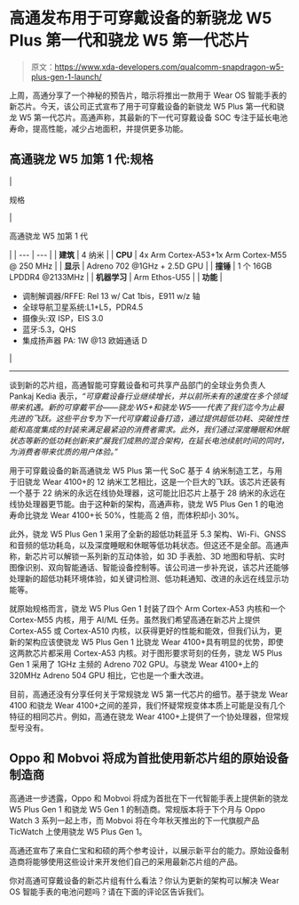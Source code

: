 # 高通发布用于可穿戴设备的新骁龙 W5 Plus 第一代和骁龙 W5 第一代芯片

> 原文：<https://www.xda-developers.com/qualcomm-snapdragon-w5-plus-gen-1-launch/>

上周，高通分享了一个神秘的预告片，暗示将推出一款用于 Wear OS 智能手表的新芯片。今天，该公司正式宣布了用于可穿戴设备的新骁龙 W5 Plus 第一代和骁龙 W5 第一代芯片。高通声称，其最新的下一代可穿戴设备 SOC 专注于延长电池寿命，提高性能，减少占地面积，并提供更多功能。

## 高通骁龙 W5 加第 1 代:规格

| 

规格

 | 

高通骁龙 W5 加第 1 代

 |
| --- | --- |
| **建筑** | 4 纳米 |
| **CPU** | 4x Arm Cortex-A53+1x Arm Cortex-M55 @ 250 MHz |
| **显示** | Adreno 702 @1GHz + 2.5D GPU |
| **撞锤** | 1 个 16GB LPDDR4 @2133MHz |
| **机器学习** | Arm Ethos-U55 |
| **功能** | 

*   调制解调器/RFFE: Rel 13 w/ Cat 1bis，E911 w/z 轴
*   全球导航卫星系统:L1+L5，PDR4.5
*   摄像头:双 ISP，EIS 3.0
*   蓝牙:5.3，QHS
*   集成扬声器 PA: 1W @13 欧姆通话 D

 |

* * *

谈到新的芯片组，高通智能可穿戴设备和可共享产品部门的全球业务负责人 Pankaj Kedia 表示，*“可穿戴设备行业继续增长，并以前所未有的速度在多个领域带来机遇。新的可穿戴平台——骁龙·W5+和骁龙·W5——代表了我们迄今为止最先进的飞跃。这些平台专为下一代可穿戴设备打造，通过提供超低功耗、突破性性能和高度集成的封装来满足最紧迫的消费者需求。此外，我们通过深度睡眠和休眠状态等新的低功耗创新来扩展我们成熟的混合架构，在延长电池续航时间的同时，为消费者带来优质的用户体验。”*

用于可穿戴设备的新高通骁龙 W5 Plus 第一代 SoC 基于 4 纳米制造工艺，与用于旧骁龙 Wear 4100+的 12 纳米工艺相比，这是一个巨大的飞跃。该芯片还装有一个基于 22 纳米的永远在线协处理器，这可能比旧芯片上基于 28 纳米的永远在线协处理器更节能。由于这种新的架构，高通声称，骁龙 W5 Plus Gen 1 的电池寿命比骁龙 Wear 4100+长 50%，性能高 2 倍，而体积却小 30%。

此外，骁龙 W5 Plus Gen 1 采用了全新的超低功耗蓝牙 5.3 架构、Wi-Fi、GNSS 和音频的低功耗岛，以及深度睡眠和休眠等低功耗状态。但这还不是全部。高通声称，新芯片可以解锁一系列新的互动体验，如 3D 手表脸、3D 地图和导航、实时图像识别、双向智能通话、智能设备控制等。该公司进一步补充说，该芯片还能够处理新的超低功耗环境体验，如关键词检测、低功耗通知、改进的永远在线显示功能等。

就原始规格而言，骁龙 W5 Plus Gen 1 封装了四个 Arm Cortex-A53 内核和一个 Cortex-M55 内核，用于 AI/ML 任务。虽然我们希望高通在新芯片上提供 Cortex-A55 或 Cortex-A510 内核，以获得更好的性能和能效，但我们认为，更新的架构应该使骁龙 W5 Plus Gen 1 比骁龙 Wear 4100+具有明显的优势，即使这两款芯片都采用 Cortex-A53 内核。对于图形要求苛刻的任务，骁龙 W5 Plus Gen 1 采用了 1GHz 主频的 Adreno 702 GPU。与骁龙 Wear 4100+上的 320MHz Adreno 504 GPU 相比，它也是一个重大改进。

目前，高通还没有分享任何关于常规骁龙 W5 第一代芯片的细节。基于骁龙 Wear 4100 和骁龙 Wear 4100+之间的差异，我们怀疑常规变体本质上可能是没有几个特征的相同芯片。例如，高通在骁龙 Wear 4100+上提供了一个协处理器，但常规型号没有。

## Oppo 和 Mobvoi 将成为首批使用新芯片组的原始设备制造商

高通进一步透露，Oppo 和 Mobvoi 将成为首批在下一代智能手表上提供新的骁龙 W5 Plus Gen 1 和骁龙 W5 Gen 1 的制造商。常规版本将于下个月与 Oppo Watch 3 系列一起上市，而 Mobvoi 将在今年秋天推出的下一代旗舰产品 TicWatch 上使用骁龙 W5 Plus Gen 1。

高通还宣布了来自仁宝和和硕的两个参考设计，以展示新平台的能力。原始设备制造商将能够使用这些设计来开发他们自己的采用最新芯片组的产品。

你对高通可穿戴设备的新芯片组有什么看法？你认为更新的架构可以解决 Wear OS 智能手表的电池问题吗？请在下面的评论区告诉我们。